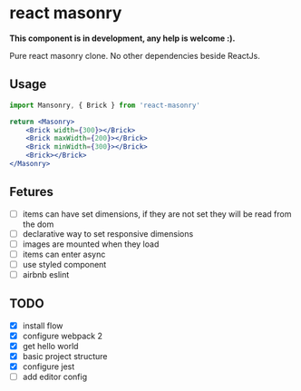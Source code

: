 # react masonry

**This component is in development, any help is welcome :).**

Pure react masonry clone. No other dependencies beside ReactJs.

## Usage

```jsx
import Mansonry, { Brick } from 'react-masonry'

return <Masonry>
    <Brick width={300}></Brick>
    <Brick maxWidth={200}></Brick>
    <Brick minWidth={300}></Brick>
    <Brick></Brick>
</Masonry>
```

## Fetures

- [ ] items can have set dimensions, if they are not set they will be read from the dom
- [ ] declarative way to set responsive dimensions
- [ ] images are mounted when they load
- [ ] items can enter async
- [ ] use styled component
- [ ] airbnb eslint

## TODO
- [x] install flow
- [x] configure webpack 2
- [x] get hello world
- [x] basic project structure
- [x] configure jest
- [ ] add editor config
